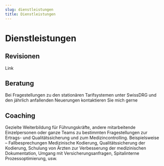 ```yaml
---
slug: dienstleistungen
title: Dienstleistungen
---
```


# Dienstleistungen
## Revisionen
Link
## Beratung
Bei Fragestellungen zu den stationären Tarifsystemen unter SwissDRG und den jährlich anfallenden Neuerungen kontaktieren Sie mich gerne
## Coaching
Gezielte Weiterbildung für Führungskräfte, andere mitarbeitende Einzelpersonen oder ganze Teams zu bestimmten Fragestellungen zur Ertrags- und Qualitätssicherung und zum Medizincontrolling. Beispielsweise – Fallbesprechungen Medizinische Kodierung, Qualitätssicherung der Kodierung, Schulung von Ärzten zur Verbesserung der medizinischen Dokumentation, Umgang mit Versicherungsanfragen, Spitalinterne Prozessoptimierung, usw.
